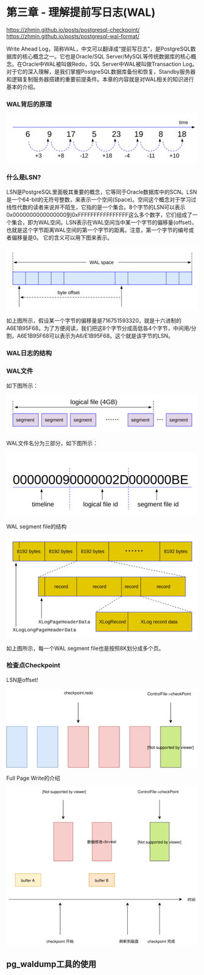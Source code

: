# 第三章 - 理解提前写日志(WAL)

https://zhmin.github.io/posts/postgresql-checkpoint/
https://zhmin.github.io/posts/postgresql-wal-format/


Write Ahead Log，简称WAL，中文可以翻译成“提前写日志”，是PostgreSQL数据库的核心概念之一。它也是Oracle/SQL Server/MySQL等传统数据库的核心概念。在Oracle中WAL被叫做Redo，SQL Server中WAL被叫做Transaction Log。对于它的深入理解，是我们掌握PostgreSQL数据库备份和恢复，Standby服务器和逻辑复制服务器搭建的重要前提条件。本章的内容就是对WAL相关的知识进行基本的介绍。

### WAL背后的原理

![](d0033.svg)

### 什么是LSN?

LSN是PostgreSQL里面极其重要的概念，它等同于Oracle数据库中的SCN。LSN是一个64-bit的无符号整数，来表示一个空间(Space)。空间这个概念对于学习过线性代数的读者来说并不陌生，它指的是一个集合。8个字节的LSN可以表示0x0000000000000000到0xFFFFFFFFFFFFFFFF这么多个数字，它们组成了一个集合，即为WAL空间。LSN表示在WAL空间当中某一个字节的偏移量(offset)，也就是这个字节距离WAL空间的第一个字节的距离。注意，第一个字节的编号或者偏移量是0。
它的含义可以用下图来表示。

![](d0014.svg)

如上图所示，假设某一个字节的偏移量是716751593320，就是十六进制的A6E1B95F68。为了方便阅读，我们把这8个字节分成高低各4个字节，中间用/分割，A6E1B95F68可以表示为A6/E1B95F68。这个就是该字节的LSN。

### WAL日志的结构

### WAL文件
如下图所示：

![](d0019.svg)

WAL文件名分为三部分，如下图所示：

![](d0021.svg)

WAL segment file的结构

![](d0025.svg)

如上图所示，每一个WAL segment file也是按照8K划分成多个页。

### 检查点Checkpoint

LSN是offset!

![d0001](https://github.com/itgotousa/pg16/blob/main/d0006.svg)

Full Page Write的介绍

![d0001](https://github.com/itgotousa/pg16/blob/main/d0007.svg)

## pg_waldump工具的使用

